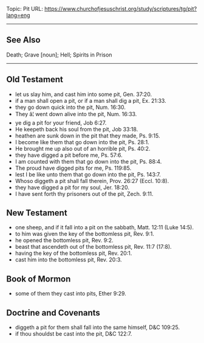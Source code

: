 Topic: Pit
URL: https://www.churchofjesuschrist.org/study/scriptures/tg/pit?lang=eng

---

## See Also

Death; Grave [noun]; Hell; Spirits in Prison

---

## Old Testament

- let us slay him, and cast him into some pit, Gen. 37:20.
- if a man shall open a pit, or if a man shall dig a pit, Ex. 21:33.
- they go down quick into the pit, Num. 16:30.
- They â¦ went down alive into the pit, Num. 16:33.
- ye dig a pit for your friend, Job 6:27.
- He keepeth back his soul from the pit, Job 33:18.
- heathen are sunk down in the pit that they made, Ps. 9:15.
- I become like them that go down into the pit, Ps. 28:1.
- He brought me up also out of an horrible pit, Ps. 40:2.
- they have digged a pit before me, Ps. 57:6.
- I am counted with them that go down into the pit, Ps. 88:4.
- The proud have digged pits for me, Ps. 119:85.
- lest I be like unto them that go down into the pit, Ps. 143:7.
- Whoso diggeth a pit shall fall therein, Prov. 26:27 (Eccl. 10:8).
- they have digged a pit for my soul, Jer. 18:20.
- I have sent forth thy prisoners out of the pit, Zech. 9:11.

## New Testament

- one sheep, and if it fall into a pit on the sabbath, Matt. 12:11 (Luke 14:5).
- to him was given the key of the bottomless pit, Rev. 9:1.
- he opened the bottomless pit, Rev. 9:2.
- beast that ascendeth out of the bottomless pit, Rev. 11:7 (17:8).
- having the key of the bottomless pit, Rev. 20:1.
- cast him into the bottomless pit, Rev. 20:3.

## Book of Mormon

- some of them they cast into pits, Ether 9:29.

## Doctrine and Covenants

- diggeth a pit for them shall fall into the same himself, D&C 109:25.
- if thou shouldst be cast into the pit, D&C 122:7.

